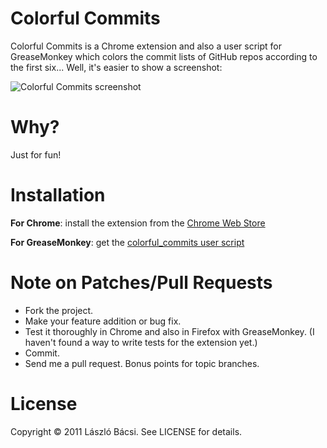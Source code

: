 # Colorful Commits

Colorful Commits is a Chrome extension and also a user script for
GreaseMonkey which colors the commit lists of GitHub repos according to
the first six... Well, it's easier to show a screenshot:

![Colorful Commits screenshot](/lackac/colorful_commits/raw/master/assets/screenshot.png)

# Why?

Just for fun!

# Installation

**For Chrome**: install the extension from the [Chrome Web Store][2]

**For GreaseMonkey**: get the [colorful_commits user script][3]

[2]: https://chrome.google.com/webstore/detail/fglloadjkbhfcjmgkojemhoicpngkljk
[3]: https://github.com/lackac/colorful_commits/raw/master/ext/colorful_commits.user.js

# Note on Patches/Pull Requests

* Fork the project.
* Make your feature addition or bug fix.
* Test it thoroughly in Chrome and also in Firefox with GreaseMonkey.
  (I haven't found a way to write tests for the extension yet.)
* Commit.
* Send me a pull request. Bonus points for topic branches.

# License

Copyright © 2011 László Bácsi. See LICENSE for details.
